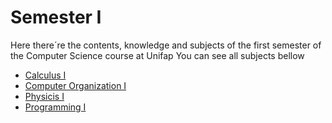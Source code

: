 # Semester I

Here there´re the contents, knowledge and subjects of the first semester of the Computer Science course at Unifap
You can see all subjects bellow

* [Calculus I](https://github.com/gabrielfelipeassuncaodesouza/Computer-Science-Unifap/tree/main/SemI/CalculusI)
* [Computer Organization I](https://github.com/gabrielfelipeassuncaodesouza/Computer-Science-Unifap/tree/main/SemI/ComputerOrganization/README.md)
* [Physicis I](https://github.com/gabrielfelipeassuncaodesouza/Computer-Science-Unifap/tree/main/SemI/PhysicsI)
* [Programming I](https://github.com/gabrielfelipeassuncaodesouza/Computer-Science-Unifap/tree/main/SemI/ProgrammingI)
